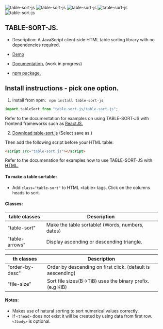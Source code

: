 ![table-sort-js](https://img.shields.io/npm/v/table-sort-js)
![table-sort-js](https://img.shields.io/npm/dt/table-sort-js)
![table-sort-js](https://img.shields.io/github/repo-size/leewannacott/table-sort-js)
![table-sort-js](https://img.shields.io/github/license/LeeWannacott/table-sort-js)
![table-sort-js](https://img.shields.io/github/workflow/status/leewannacott/table-sort-js/Jest%20CI%20-%20Automated%20testing%20of%20table%20sorting.?label=tests)

## TABLE-SORT-JS.

- Description: A JavaScript client-side HTML table sorting library with no dependencies required.

- [Demo](https://leewannacott.github.io/Portfolio/#/GitHub)
- [Documentation.](https://leewannacott.github.io/table-sort-js/docs/about.html)
  (work in progress)
- [npm package.](https://www.npmjs.com/package/table-sort-js)
## Install instructions - pick one option.

1. Install from npm: ` npm install table-sort-js` 

```javascript
import tableSort from "table-sort-js/table-sort.js";
```
Refer to the documentation for examples on using TABLE-SORT-JS with frontend frameworks such as
[ReactJS.](https://leewannacott.github.io/table-sort-js/docs/react.html)

2. [Download table-sort.js](https://leewannacott.github.io/table-sort-js/table-sort.js) (Select save as.)

Then add the following script before your HTML table: 
```html
<script src="table-sort.js"></script>
```
Refer to the documenation for examples how to use TABLE-SORT-JS with [HTML.](https://leewannacott.github.io/table-sort-js/docs/html5.html)
#### To make a table sortable: 
- Add `class="table-sort"` to HTML &lt;table&gt; tags. Click on the columns heads to sort.

#### Classes:

| table classes  | Description                                      |
| -------------- | ------------------------------------------------ |
| "table-sort"   | Make the table sortable! (Words, numbers, dates) |
| "table-arrows" | Display ascending or descending triangle.        |

| th classes      | Description                                                 |
| --------------- | ----------------------------------------------------------- |
| "order-by-desc" | Order by descending on first click. (default is aescending) |
| "file-size"     | Sort file sizes(B->TiB) uses the binary prefix. (e.g KiB)   |

#### Notes:

- Makes use of natural sorting to sort numerical values correctly.
- If `<thead>` does not exist it will be created by using data from first row. `<tbody>` is optional.
